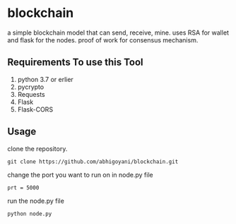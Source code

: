 # blockchain
a simple blockchain model that can send, receive, mine.
uses RSA for wallet and flask for the nodes.
proof of work for consensus mechanism.

## Requirements To use this Tool
1. python 3.7 or erlier
2. pycrypto
3. Requests
4. Flask
5. Flask-CORS

## Usage

clone the repository.

    git clone https://github.com/abhigoyani/blockchain.git

change the port you want to run on in node.py file

    prt = 5000

run the node.py file

    python node.py
